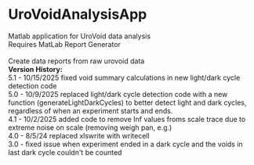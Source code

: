 # UroVoidAnalysisApp
Matlab application for UroVoid data analysis<br>
Requires MatLab Report Generator<br>
<br>
Create data reports from raw urovoid data<br>
**Version History:**<br>
5.1 - 10/15/2025 fixed void summary calculations in new light/dark cycle detection code<br>
5.0 - 10/9/2025 replaced light/dark cycle detection code with a new function (generateLightDarkCycles) to better detect light and dark cycles, regardless of when an experiment starts and ends.<br>
4.1 - 10/2/2025 added code to remove Inf values froms scale trace due to extreme noise on scale (removing weigh pan, e.g.)<br>
4.0 - 8/5/24 replaced xlswrite with writecell<br>
3.0 - fixed issue when experiment ended in a dark cycle and the voids in last dark cycle couldn't be counted<br>
